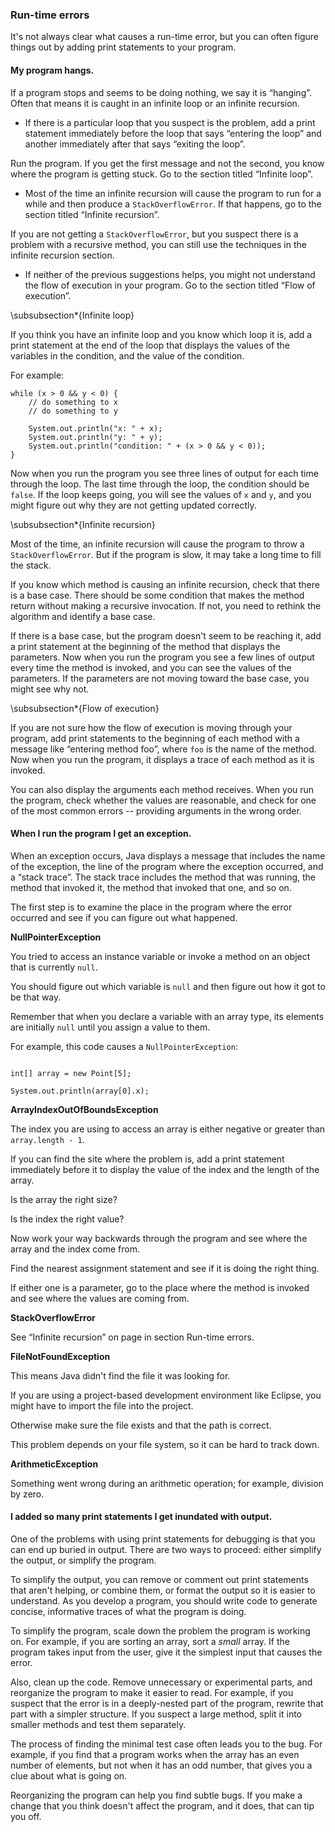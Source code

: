 ###  Run-time errors


It's not always clear what causes a run-time error, but you can often figure things out by adding print statements to your program.


####  My program hangs.



If a program stops and seems to be doing nothing, we say it is “hanging”.
Often that means it is caught in an infinite loop or an infinite recursion.



*  If there is a particular loop that you suspect is the problem, add a print statement immediately before the loop that says “entering the loop” and another immediately after that says “exiting the loop”.

Run the program.
If you get the first message and not the second, you know where the program is getting stuck.
Go to the section titled “Infinite loop”.


*  Most of the time an infinite recursion will cause the program to run for a while and then produce a `StackOverflowError`.
If that happens, go to the section titled “Infinite recursion”.

If you are not getting a `StackOverflowError`, but you suspect there is a problem with a recursive method, you can still use the techniques in the infinite recursion section.

*  If neither of the previous suggestions helps, you might not understand the flow of execution in your program.
Go to the section titled “Flow of execution”.



\subsubsection*{Infinite loop}

If you think you have an infinite loop and you know which loop it is, add a print statement at the end of the loop that displays the values of the variables in the condition, and the value of the condition.

For example:

```code
while (x > 0 && y < 0) {
    // do something to x
    // do something to y

    System.out.println("x: " + x);
    System.out.println("y: " + y);
    System.out.println("condition: " + (x > 0 && y < 0));
}
```

Now when you run the program you see three lines of output for each time through the loop.
The last time through the loop, the condition should be `false`.
If the loop keeps going, you will see the values of `x` and `y`, and you might figure out why they are not getting updated correctly.


\subsubsection*{Infinite recursion}


Most of the time, an infinite recursion will cause the program to throw a `StackOverflowError`.
But if the program is slow, it may take a long time to fill the stack.

If you know which method is causing an infinite recursion, check that there is a base case.
There should be some condition that makes the method return without making a recursive invocation.
If not, you need to rethink the algorithm and identify a base case.

If there is a base case, but the program doesn't seem to be reaching it, add a print statement at the beginning of the method that displays the parameters.
Now when you run the program you see a few lines of output every time the method is invoked, and you can see the values of the parameters.
If the parameters are not moving toward the base case, you might see why not.


\subsubsection*{Flow of execution}


If you are not sure how the flow of execution is moving through your program, add print statements to the beginning of each method with a message like “entering method foo”, where `foo` is the name of the method.
Now when you run the program, it displays a trace of each method as it is invoked.

You can also display the arguments each method receives.
When you run the program, check whether the values are reasonable, and check for one of the most common errors -- providing arguments in the wrong order.


####  When I run the program I get an exception.



When an exception occurs, Java displays a message that includes the name of the exception, the line of the program where the exception occurred, and a “stack trace”.
The stack trace includes the method that was running, the method that invoked it, the method that invoked that one, and so on.

The first step is to examine the place in the program where the error occurred and see if you can figure out what happened.



**NullPointerException**

You tried to access an instance variable or invoke a method on an object that is currently `null`.

You should figure out which variable is `null` and then figure out how it got to be that way.



Remember that when you declare a variable with an array type, its elements are initially `null` until you assign a value to them.

For example, this code causes a `NullPointerException`:



```code

int[] array = new Point[5];

System.out.println(array[0].x);

```



**ArrayIndexOutOfBoundsException**

The index you are using to access an array is either negative or greater than `array.length - 1`.

If you can find the site where the problem is, add a print statement immediately before it to display the value of the index and the length of the array.

Is the array the right size?

Is the index the right value?



Now work your way backwards through the program and see where the array and the index come from.

Find the nearest assignment statement and see if it is doing the right thing.

If either one is a parameter, go to the place where the method is invoked and see where the values are coming from.



**StackOverflowError**

See “Infinite recursion” on page in section Run-time errors.



**FileNotFoundException**

This means Java didn't find the file it was looking for.

If you are using a project-based development environment like Eclipse, you might have to import the file into the project.

Otherwise make sure the file exists and that the path is correct.

This problem depends on your file system, so it can be hard to track down.



**ArithmeticException**

Something went wrong during an arithmetic operation; for example, division by zero.




####  I added so many print statements I get inundated with output.



One of the problems with using print statements for debugging is that you can end up buried in output.
There are two ways to proceed: either simplify the output, or simplify the program.

To simplify the output, you can remove or comment out print statements that aren't helping, or combine them, or format the output so it is easier to understand.
As you develop a program, you should write code to generate concise, informative traces of what the program is doing.

To simplify the program, scale down the problem the program is working on.
For example, if you are sorting an array, sort a *small* array.
If the program takes input from the user, give it the simplest input that causes the error.


Also, clean up the code.
Remove unnecessary or experimental parts, and reorganize the program to make it easier to read.
For example, if you suspect that the error is in a deeply-nested part of the program, rewrite that part with a simpler structure.
If you suspect a large method, split it into smaller methods and test them separately.

The process of finding the minimal test case often leads you to the bug.
For example, if you find that a program works when the array has an even number of elements, but not when it has an odd number, that gives you a clue about what is going on.

Reorganizing the program can help you find subtle bugs.
If you make a change that you think doesn't affect the program, and it does, that can tip you off.